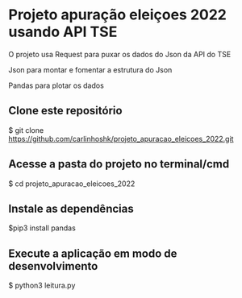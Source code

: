 # Projeto apuração eleiçoes 2022 usando API TSE

O projeto usa Request para puxar os dados do Json da API do TSE

Json para montar e fomentar a estrutura do Json

Pandas para plotar os dados

## Clone este repositório
$ git clone https://github.com/carlinhoshk/projeto_apuracao_eleicoes_2022.git

## Acesse a pasta do projeto no terminal/cmd
$ cd projeto_apuracao_eleicoes_2022

## Instale as dependências
$pip3 install pandas

## Execute a aplicação em modo de desenvolvimento
$ python3 leitura.py


